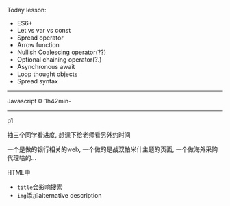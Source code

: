 Today lesson:
+ ES6+
+ Let vs var vs const
+ Spread operator
+ Arrow function
+ Nullish Coalescing operator(??)
+ Optional chaining operator(?.)
+ Asynchronous await
+ Loop thought objects
+ Spread syntax

---
Javascript 0-1h42min-


--- 
p1

抽三个同学看进度, 想课下给老师看另外约时间

一个是做的银行相关的web, 一个做的是战双帕米什主题的页面, 一个做海外采购代理啥的...

HTML中
+ `title`会影响搜索
+ `img`添加alternative description
